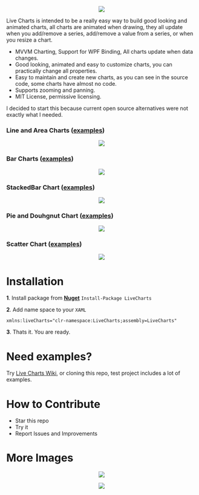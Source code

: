 
<p align="center">
  <img src="https://dl.dropboxusercontent.com/u/40165535/LiveCharts/live.png" />
</p>
Live Charts is intended to be a really easy way to build good looking and animated charts, all charts are animated when drawing, they all update when you add/remove a series, add/remove a value from a series, or when you resize a chart.

 - MVVM Charting, Support for WPF Binding, All charts update when data changes.
 - Good looking, animated and easy to customize charts, you can practically change all properties.
 - Easy to maintain and create new charts, as you can see in the source code, some charts have almost no code.
 - Supports zooming and panning.
 - MIT License, permissive licensing.

I decided to start this because current open source alternatives were not exactly what I needed.

### Line and Area Charts ([examples](https://github.com/beto-rodriguez/Live-Charts/wiki/1.0-Line-Chart))

<p align="center">
  <img src="https://dl.dropboxusercontent.com/u/40165535/LiveCharts/LineChart.gif" />
</p>

### Bar Charts ([examples](https://github.com/beto-rodriguez/Live-Charts/wiki/2.0-BarChart))

<p align="center">
  <img src="https://dl.dropboxusercontent.com/u/40165535/LiveCharts/BarChart.gif" />
</p>

### StackedBar Chart ([examples](https://github.com/beto-rodriguez/Live-Charts/wiki/3.1-StackedBar-Chart-Simple))

<p align="center">
  <img src="https://dl.dropboxusercontent.com/u/40165535/LiveCharts/StackedBarChart.gif" />
</p>

### Pie and Douhgnut Chart ([examples](https://github.com/beto-rodriguez/Live-Charts/wiki/4.1-Pie-Chart-Simple))

<p align="center">
  <img src="https://dl.dropboxusercontent.com/u/40165535/LiveCharts/PieChart.gif" />
</p>

### Scatter Chart ([examples](https://github.com/beto-rodriguez/Live-Charts/wiki/5.1-Scatter-Chart))

<p align="center">
  <img src="https://dl.dropboxusercontent.com/u/40165535/LiveCharts/ScatterChart.gif" />
</p>

# Installation

**1**. Install package from [**Nuget**](https://www.nuget.org/packages/LiveCharts) `Install-Package LiveCharts`


**2**. Add name space to your `XAML` 
```
xmlns:liveCharts="clr-namespace:LiveCharts;assembly=LiveCharts"
```
**3**. Thats it. You are ready.

# Need examples?

Try [Live Charts Wiki](https://github.com/beto-rodriguez/Live-Charts/wiki), or cloning this repo, test project includes a lot of examples.

# How to Contribute

* Star this repo
* Try it
* Report Issues and Improvements


# More Images

<p align="center">
<img src="https://dl.dropboxusercontent.com/u/40165535/LiveCharts/Tooltip.gif" />
</p>
<p align="center">
<img src="https://dl.dropboxusercontent.com/u/40165535/LiveCharts/multiseries.png" />
</p>
